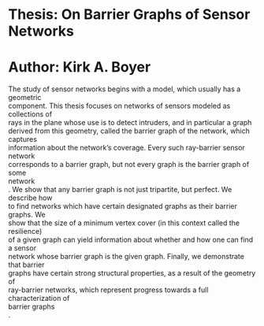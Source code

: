 # Thesis: On Barrier Graphs of Sensor Networks
# Author: Kirk A. Boyer
The study of sensor networks begins with a model, which usually has a geometric<br/> 
component. This thesis focuses on networks of sensors modeled as collections of<br/> 
rays in the plane whose use is to detect intruders, and in particular a graph<br/> 
derived from this geometry, called the barrier graph of the network, which captures<br/> 
information about the network’s coverage. Every such ray-barrier sensor network<br/> 
corresponds to a barrier graph, but not every graph is the barrier graph of some<br/> 
network<br/>.
We show that any barrier graph is not just tripartite, but perfect. We describe how<br/> 
to find networks which have certain designated graphs as their barrier graphs. We<br/> 
show that the size of a minimum vertex cover (in this context called the resilience)<br/> 
of a given graph can yield information about whether and how one can find a sensor<br/> 
network whose barrier graph is the given graph. Finally, we demonstrate that barrier<br/> 
graphs have certain strong structural properties, as a result of the geometry of<br/> 
ray-barrier networks, which represent progress towards a full characterization of<br/> 
barrier graphs<br/>.
